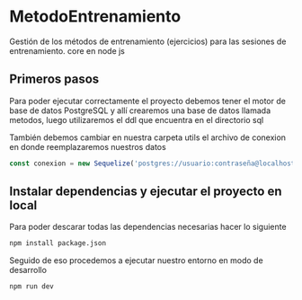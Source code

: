 # MetodoEntrenamiento
Gestión de los métodos de entrenamiento (ejercicios) para las sesiones de entrenamiento.
core en node js

## Primeros pasos

Para poder ejecutar correctamente el proyecto debemos tener el motor de base de datos
PostgreSQL y allí crearemos una base de datos llamada metodos, luego utilizaremos el ddl que encuentra en el directorio sql 

También debemos cambiar en nuestra carpeta utils el archivo de conexion en donde reemplazaremos nuestros datos 

```js
const conexion = new Sequelize('postgres://usuario:contraseña@localhost:puerto/nombre_bd')
```


## Instalar dependencias y ejecutar el proyecto en local

Para poder descarar todas las dependencias necesarias hacer lo siguiente
```bash
npm install package.json
```
Seguido de eso procedemos a ejecutar nuestro entorno en modo de desarrollo

```bash
npm run dev
```
